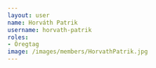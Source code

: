 ```yaml
---
layout: user
name: Horváth Patrik
username: horvath-patrik
roles:
- Öregtag
image: /images/members/HorvathPatrik.jpg
---
```

